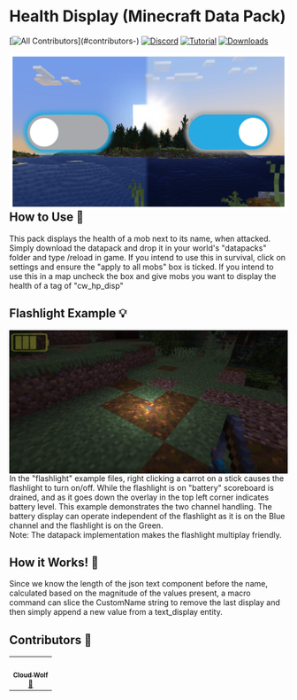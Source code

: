 # Health Display (Minecraft Data Pack)
<!-- ALL-CONTRIBUTORS-BADGE:START - Do not remove or modify this section -->
[![All Contributors](https://img.shields.io/badge/all_contributors-4-orange.svg?)](#contributors-)
[![Discord](https://img.shields.io/badge/Discord-⛓-blue.svg)](https://discord.gg/AsHA7GgqqM)
[![Tutorial](https://img.shields.io/badge/Tutorial-▶-red.svg)](https://www.youtube.com/watch?v=MhSg40o8HUc)
[![Downloads](https://img.shields.io/github/downloads/CloudWolfYT/ShaderSelectorV2/total.svg)](https://github.com/CloudWolfYT/ShaderSelectorV2/releases)

<!-- ALL-CONTRIBUTORS-BADGE:END -->
<img src="images/social.png"
     alt="Social Image"
     style="float: left; margin-right: 10px;" />

## How to Use 📝
<!-- prettier-ignore-start -->
<!-- markdownlint-disable -->
This pack displays the health of a mob next to its name, when attacked. <br>
Simply download the datapack and drop it in your world's "datapacks" folder and type /reload in game. If you intend to use this in survival, click on settings and ensure the "apply to all mobs" box is ticked. If you intend to use this in a map uncheck the box and give mobs you want to display the health of a tag of "cw_hp_disp"

<!-- markdownlint-disable -->
<!-- markdownlint-enable -->
<!-- prettier-ignore-end -->

## Flashlight Example 💡
<!-- prettier-ignore-start -->
<!-- markdownlint-disable -->
<img src="images/flashlight.png"
     alt="Flashlight"
     style="float: left; margin-right: 10px;" /> <br>
In the "flashlight" example files, right clicking a carrot on a stick causes the flashlight to turn on/off. While the flashlight is on "battery" scoreboard is drained, and as it goes down the overlay in the top left corner indicates battery level. This example demonstrates the two channel handling. The battery display can operate independent of the flashlight as it is on the Blue channel and the flashlight is on the Green. <br>
Note: The datapack implementation makes the flashlight multiplay friendly. <br>
<!-- markdownlint-enable -->
<!-- prettier-ignore-end -->

## How it Works! 🔨
<!-- prettier-ignore-start -->
<!-- markdownlint-disable -->
Since we know the length of the json text component before the name, calculated based on the magnitude of the values present, a macro command can slice the CustomName string to remove the last display and then simply append a new value from a text_display entity.<br>
<!-- markdownlint-enable -->
<!-- prettier-ignore-end -->

## Contributors 🧱
<!-- prettier-ignore-start -->
<!-- markdownlint-disable -->
<table>
  <tr>
    <td align="center"><a href="https://github.com/CloudWolfYT"><img src="https://avatars.githubusercontent.com/u/64243799?v=4" width="100px;" alt=""/><br /><sub><b>Cloud Wolf</b></sub></a><br /><a href="#" title="Project Creator">🔨</a></td>
  </tr>
</table>

<!-- markdownlint-enable -->
<!-- prettier-ignore-end -->
